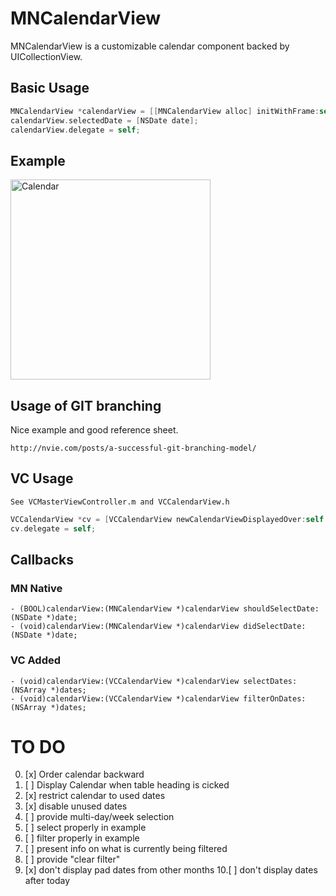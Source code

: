 MNCalendarView
==============

MNCalendarView is a customizable calendar component backed by UICollectionView.

## Basic Usage

```objective-c
MNCalendarView *calendarView = [[MNCalendarView alloc] initWithFrame:self.view.bounds];
calendarView.selectedDate = [NSDate date];
calendarView.delegate = self;
```

## Example

<img src="https://github.com/min/MNCalendarView/raw/master/Documentation/Default@2x.png" alt="Calendar" width="320px"/>



## Usage of GIT branching

Nice example and good reference sheet.

    http://nvie.com/posts/a-successful-git-branching-model/
    

## VC Usage
    See VCMasterViewController.m and VCCalendarView.h

```objective-c
VCCalendarView *cv = [VCCalendarView newCalendarViewDisplayedOver:self forDates:dates];
cv.delegate = self;
```

## Callbacks

### MN Native

    - (BOOL)calendarView:(MNCalendarView *)calendarView shouldSelectDate:(NSDate *)date;
    - (void)calendarView:(MNCalendarView *)calendarView didSelectDate:(NSDate *)date;

### VC Added

    - (void)calendarView:(VCCalendarView *)calendarView selectDates:(NSArray *)dates;
    - (void)calendarView:(VCCalendarView *)calendarView filterOnDates:(NSArray *)dates;




# TO DO

0. [x] Order calendar backward
1. [ ] Display Calendar when table heading is cicked
2. [x] restrict calendar to used dates
3. [x] disable unused dates
4. [ ] provide multi-day/week selection
5. [ ] select properly in example
6. [ ] filter properly in example
7. [ ] present info on what is currently being filtered
8. [ ] provide "clear filter"
9. [x] don't display pad dates from other months
10.[ ] don't display dates after today

